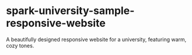# spark-university-sample-responsive-website
 A beautifully designed responsive website for a university, featuring warm, cozy tones.
